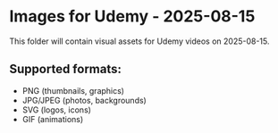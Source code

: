 # Images for Udemy - 2025-08-15

This folder will contain visual assets for Udemy videos on 2025-08-15.

## Supported formats:
- PNG (thumbnails, graphics)
- JPG/JPEG (photos, backgrounds)
- SVG (logos, icons)
- GIF (animations)
